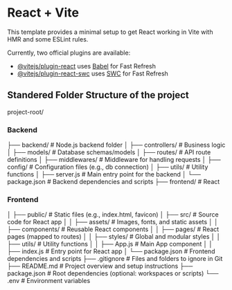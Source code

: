 # React + Vite

This template provides a minimal setup to get React working in Vite with HMR and some ESLint rules.

Currently, two official plugins are available:

- [@vitejs/plugin-react](https://github.com/vitejs/vite-plugin-react/blob/main/packages/plugin-react/README.md) uses [Babel](https://babeljs.io/) for Fast Refresh
- [@vitejs/plugin-react-swc](https://github.com/vitejs/vite-plugin-react-swc) uses [SWC](https://swc.rs/) for Fast Refresh


## Standered Folder Structure of the project

project-root/
### Backend
├── backend/                 # Node.js backend folder
│   ├── controllers/         # Business logic
│   ├── models/              # Database schemas/models
│   ├── routes/              # API route definitions
│   ├── middlewares/         # Middleware for handling requests
│   ├── config/              # Configuration files (e.g., db connection)
│   ├── utils/               # Utility functions
│   ├── server.js            # Main entry point for the backend
│   └── package.json         # Backend dependencies and scripts
├── frontend/                # React 
### Frontend
│   ├── public/              # Static files (e.g., index.html, favicon)
│   ├── src/                 # Source code for React app
│   │   ├── assets/          # Images, fonts, and static assets
│   │   ├── components/      # Reusable React components
│   │   ├── pages/           # React pages (mapped to routes)
│   │   ├── styles/          # Global and modular styles
│   │   ├── utils/           # Utility functions
│   │   ├── App.js           # Main App component
│   │   ├── index.js         # Entry point for React app
│   └── package.json         # Frontend dependencies and scripts
├── .gitignore               # Files and folders to ignore in Git
├── README.md                # Project overview and setup instructions
├── package.json             # Root dependencies (optional: workspaces or scripts)
└── .env                     # Environment variables
